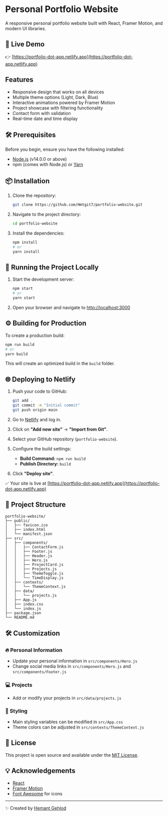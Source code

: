 # Personal Portfolio Website

A responsive personal portfolio website built with React, Framer Motion, and modern UI libraries.

## 🚀 Live Demo

👉 [https://portfolio-dot-app.netlify.app](https://portfolio-dot-app.netlify.app)

## Features

- Responsive design that works on all devices
- Multiple theme options (Light, Dark, Blue)
- Interactive animations powered by Framer Motion
- Project showcase with filtering functionality
- Contact form with validation
- Real-time date and time display

## 🛠️ Prerequisites

Before you begin, ensure you have the following installed:
- [Node.js](https://nodejs.org/) (v14.0.0 or above)
- npm (comes with Node.js) or [Yarn](https://yarnpkg.com/)

## 📦 Installation

1. Clone the repository:
   ```bash
   git clone https://github.com/Hmtgit7/portfolio-website.git
   ```

2. Navigate to the project directory:
   ```bash
   cd portfolio-website
   ```

3. Install the dependencies:
   ```bash
   npm install
   # or
   yarn install
   ```

## 🚀 Running the Project Locally

1. Start the development server:
   ```bash
   npm start
   # or
   yarn start
   ```

2. Open your browser and navigate to [http://localhost:3000](http://localhost:3000)

## ⚙️ Building for Production

To create a production build:
```bash
npm run build
# or
yarn build
```
This will create an optimized build in the `build` folder.

## 🌐 Deploying to Netlify

1. Push your code to GitHub:  
   ```bash
   git add .
   git commit -m "Initial commit"
   git push origin main
   ```

2. Go to [Netlify](https://www.netlify.com) and log in.

3. Click on **"Add new site"** → **"Import from Git"**.

4. Select your GitHub repository (`portfolio-website`).

5. Configure the build settings:
   - **Build Command:** `npm run build`
   - **Publish Directory:** `build`

6. Click **"Deploy site"**.

✅ Your site is live at [https://portfolio-dot-app.netlify.app](https://portfolio-dot-app.netlify.app)

## 📁 Project Structure

```
portfolio-website/
├── public/
│   ├── favicon.ico
│   ├── index.html
│   └── manifest.json
├── src/
│   ├── components/
│   │   ├── ContactForm.js
│   │   ├── Footer.js
│   │   ├── Header.js
│   │   ├── Hero.js
│   │   ├── ProjectCard.js
│   │   ├── Projects.js
│   │   ├── ThemeToggle.js
│   │   └── TimeDisplay.js
│   ├── contexts/
│   │   └── ThemeContext.js
│   ├── data/
│   │   └── projects.js
│   ├── App.js
│   ├── index.css
│   └── index.js
├── package.json
└── README.md
```

## 🛠️ Customization

### 🔥 Personal Information
- Update your personal information in `src/components/Hero.js`
- Change social media links in `src/components/Hero.js` and `src/components/Footer.js`

### 💻 Projects
- Add or modify your projects in `src/data/projects.js`

### 🎨 Styling
- Main styling variables can be modified in `src/App.css`
- Theme colors can be adjusted in `src/contexts/ThemeContext.js`

## 📄 License

This project is open source and available under the [MIT License](LICENSE).

## 💡 Acknowledgements

- [React](https://reactjs.org/)
- [Framer Motion](https://www.framer.com/motion/)
- [Font Awesome](https://fontawesome.com/) for icons

---

✨ Created by [Hemant Gehlod](https://hemant-gehlod.netlify.app)